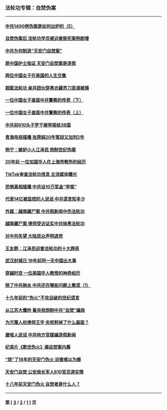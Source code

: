 ### 法轮功专辑：自焚伪案
---
#### [中共1400例伪案是如何出炉的（5）](../../pages/nf5562/n13226831.md?01160430) 
#### [自焚伪案后 法轮功学员被迫害致死案例剧增](../../pages/nf5562/n13190600.md?01160430) 
#### [中共为何制造“天安门自焚案”](../../pages/nf5562/n13183270.md?01160430) 
#### [原中国护士指证 天安门自焚案是造假](../../pages/nf5562/n13172289.md?01160430) 
#### [两位中国女子在美国的人生交集](../../pages/nf5562/n13156138.md?01160430) 
#### [栽赃法轮功 亲共团伙穿黑衣藏界刀高调被捕](../../pages/nf5562/n13073780.md?01160430) 
#### [一位中国女子直面中共警察的传奇（下）](../../pages/nf5562/n12989706.md?01160430) 
#### [一位中国女子直面中共警察的传奇（上）](../../pages/nf5562/n12985072.md?01160430) 
#### [中共前610头子罗干被举报给38国](../../pages/nf5562/n12975419.md?01160430) 
#### [青海电视插播 张荣娟20年冤狱又加刑2年](../../pages/nf5562/n12738166.md?01160430) 
#### [杨宁：嫉妒小人江泽民 炮制世纪伪案](../../pages/nf5562/n12724108.md?01160430) 
#### [20年前 一位加国华人在上海劳教所的经历](../../pages/nf5562/n12707932.md?01160430) 
#### [TikTok审查法轮功信息 主流媒体曝光](../../pages/nf5562/n12362336.md?01160430) 
#### [恐惧真相插播 中共设10万奖金“举报”](../../pages/nf5562/n12306396.md?01160430) 
#### [代表14亿被监控的人说话 中共谎言知多少](../../pages/nf5562/n12297484.md?01160430) 
#### [外媒：越南藏尸案 中共假新闻中伤法轮功](../../pages/nf5562/n12264411.md?01160430) 
#### [越南藏尸案 律师受访证实中共抹黑法轮功](../../pages/nf5562/n12261878.md?01160430) 
#### [对中共失望 大陆民众声明退党](../../pages/nf5562/n12187315.md?01160430) 
#### [王友群：江泽民迫害法轮功的十大罪恶](../../pages/nf5562/n12169074.md?01160430) 
#### [武汉封城日 19年前同一天中国出大事](../../pages/nf5562/n12150901.md?01160430) 
#### [穿越时空  一位美国华人教授的神奇经历](../../pages/nf5562/n12097460.md?01160430) 
#### [除了中共肺炎 中共还在哪些问题上撒谎（1）](../../pages/nf5562/n11955770.md?01160430) 
#### [十九年前的“伪火”不攻自破的世纪谎言](../../pages/nf5562/n11813238.md?01160430) 
#### [从江苏大爆炸 看央视炮制中共“自焚”骗局](../../pages/nf5562/n11140275.md?01160430) 
#### [为污蔑人权律师王宇 央视剪掉了什么画面？](../../pages/nf5562/n11130142.md?01160430) 
#### [聋哑人说话 中共地方官媒编造假新闻](../../pages/nf5562/n11006067.md?01160430) 
#### [纪录片《欺世伪火》揭自焚案内幕](../../pages/nf5562/n11002664.md?01160430) 
#### [“烧”了18年的天安门伪火 迫害难以为继](../../pages/nf5562/n10996660.md?01160430) 
#### [天安门自焚 公安局长军人610官员道实情](../../pages/nf5562/n10997098.md?01160430) 
#### [十八年前天安门伪火 自焚者是什么人？](../../pages/nf5562/n10996556.md?01160430) 

---
#### 第 [ [3](./3.md?01160430) / [2](./2.md?01160430) / [1](./1.md?01160430) ] 页
